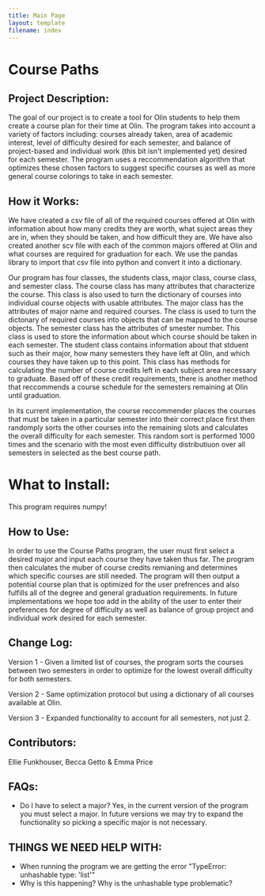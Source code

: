 ```yaml
---
title: Main Page
layout: template
filename: index
--- 
```


# Course Paths

## Project Description:
The goal of our project is to create a tool for Olin students to help them create a course plan for their time at Olin. The program takes into account a variety of factors including: courses already taken, area of academic interest, level of difficulty desired for each semester, and balance of project-based and individual work (this bit isn't implemented yet) desired for each semester. The program uses a reccommendation algorithm that optimizes these chosen factors to suggest specific courses as well as more general course colorings to take in each semester.

## How it Works:
We have created a csv file of all of the required courses offered at Olin with information about how many credits they are worth, what suject areas they are in, when they should be taken, and how difficult they are. We have also created another scv file with each of the common majors offered at Olin and what courses are required for graduation for each. We use the pandas library to import that csv file into python and convert it into a dictionary.

Our program has four classes, the students class, major class, course class, and semester class. 
The course class has many attributes that characterize the course. This class is also used to turn the dictionary of courses into individual course objects with usable attributes.
The major class has the attributes of major name and required courses. The class is used to turn the dictonary of required courses into objects that can be mapped to the course objects.
The semester class has the attributes of smester number. This class is used to store the information about which course should be taken in each semester.
The student class contains information about that stduent such as their major, how many semesters they have left at Olin, and which courses they have taken up to this point. This class has methods for calculating the number of course credits left in each subject area necessary to graduate. Based off of these credit requirements, there is another method that reccommends a course schedule for the semesters remaining at Olin until graduation. 

In its current implementation, the course reccommender places the courses that must be taken in a particular semester into their correct place first then randomply sorts the other courses into the remaining slots and calculates the overall difficulty for each semester. This random sort is performed 1000 times and the scenario with the most even difficulty distributiuon over all semesters in selected as the best course path. 

# What to Install:
This program requires numpy!

## How to Use:
In order to use the Course Paths program, the user must first select a desired major and input each course they have taken thus far. The program then calculates the muber of course credits remianing and determines which specific courses are still needed. The program will then output a potential course plan that is optimized for the user prefrences and also fulfills all of the degree and general graduation requirements. In future implementations we hope too add in the ability of the user to enter their preferences for degree of difficulty as well as balance of group project and individual work desired for each semester.

## Change Log:
Version 1 - Given a limited list of courses, the program sorts the courses between two semesters in order to optimize for the lowest overall difficulty for both semesters.

Version 2 - Same optimization protocol but using a dictionary of all courses available at Olin.

Version 3 - Expanded functionality to account for all semesters, not just 2.

## Contributors:
Ellie Funkhouser, Becca Getto & Emma Price

## FAQs:
- Do I have to select a major?
Yes, in the current version of the program you must select a major.
In future versions we may try to expand the functionality so picking a specific major is not necessary.

## THINGS WE NEED HELP WITH:
- When running the program we are getting the error "TypeError: unhashable type: 'list'"
- Why is this happening? Why is the unhashable type problematic?